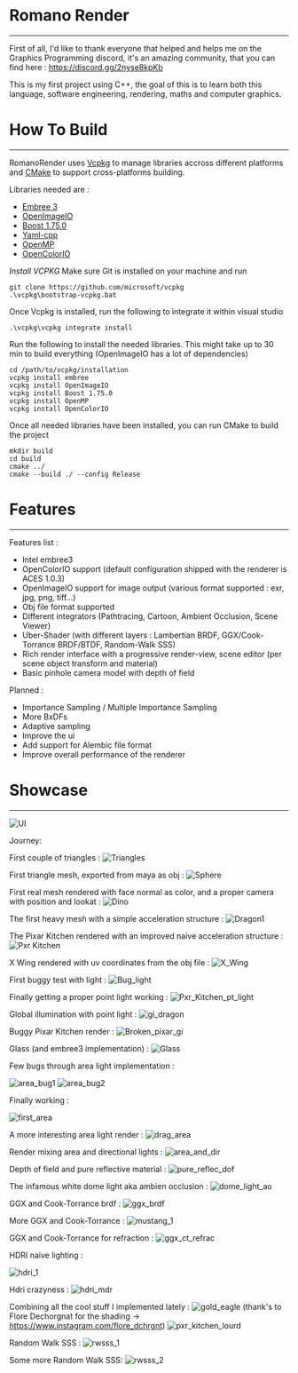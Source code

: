 # Romano Render
***
First of all, I'd like to thank everyone that helped and helps me on the Graphics Programming discord, it's an amazing community, that you can find here : https://discord.gg/2nyse8kpKb

This is my first project using C++, the goal of this is to learn both this language, software engineering, rendering, maths and computer graphics.


# How To Build
***
RomanoRender uses [Vcpkg](https://github.com/microsoft/vcpkg) to manage libraries accross different platforms and [CMake](https://cmake.org/) to support cross-platforms building. 

Libraries needed are :
- [Embree 3](https://github.com/embree/embree)
- [OpenImageIO](https://github.com/OpenImageIO/oiio)
- [Boost 1.75.0](https://www.boost.org/)
- [Yaml-cpp](https://github.com/jbeder/yaml-cpp)
- [OpenMP](https://www.openmp.org/)
- [OpenColorIO](https://opencolorio.org/)

*Install VCPKG*
Make sure Git is installed on your machine and run 
```shell
git clone https://github.com/microsoft/vcpkg
.\vcpkg\bootstrap-vcpkg.bat
```

Once Vcpkg is installed, run the following to integrate it within visual studio
```
.\vcpkg\vcpkg integrate install
```


Run the following to install the needed libraries. This might take up to 30 min to build everything (OpenImageIO has a lot of dependencies)
```
cd /path/to/vcpkg/installation
vcpkg install embree
vcpkg install OpenImageIO
vcpkg install Boost 1.75.0
vcpkg install OpenMP
vcpkg install OpenColorIO
```


Once all needed libraries have been installed, you can run CMake to build the project
```
mkdir build
cd build
cmake ../
cmake --build ./ --config Release
```


# Features
***
Features list :
- Intel embree3 
- OpenColorIO support (default configuration shipped with the renderer is ACES 1.0.3)
- OpenImageIO support for image output (various format supported : exr, jpg, png, tiff...)
- Obj file format supported
- Different integrators (Pathtracing, Cartoon, Ambient Occlusion, Scene Viewer)
- Uber-Shader (with different layers : Lambertian BRDF, GGX/Cook-Torrance BRDF/BTDF, Random-Walk SSS)
- Rich render interface with a progressive render-view, scene editor (per scene object transform and material)
- Basic pinhole camera model with depth of field

Planned :
- Importance Sampling / Multiple Importance Sampling
- More BxDFs
- Adaptive sampling
- Improve the ui
- Add support for Alembic file format
- Improve overall performance of the renderer


# Showcase
***
![UI](https://cdn.discordapp.com/attachments/714940749707214890/826372472748244992/unknown.png)


Journey:

First couple of triangles :
![Triangles](https://i.imgur.com/oIFx2VO.png)

First triangle mesh, exported from maya as obj :
![Sphere](https://i.imgur.com/C45rhSy.png)

First real mesh rendered with face normal as color, and a proper camera with position and lookat :
![Dino](https://i.imgur.com/yGJ5Vjh.png)

The first heavy mesh with a simple acceleration structure :
![Dragon1](https://i.imgur.com/1bffUnK.png)

The Pixar Kitchen rendered with an improved naive acceleration structure :
![Pxr Kitchen](https://imgur.com/fOvsSbw.png)

X Wing rendered with uv coordinates from the obj file :
![X_Wing](https://i.imgur.com/fBT3uXg.png)

First buggy test with light :
![Bug_light](https://i.imgur.com/ifPXk7a.png)

Finally getting a proper point light working :
![Pxr_Kitchen_pt_light](https://i.imgur.com/1NkyIHt.png)

Global illumination with point light :
![gi_dragon](https://imgur.com/BwdKWjW.png)

Buggy Pixar Kitchen render :
![Broken_pixar_gi](https://imgur.com/LrhkbOw.png)

Glass (and embree3 implementation) :
![Glass](https://imgur.com/qHnt7dH.png)

Few bugs through area light implementation :

![area_bug1](https://imgur.com/1GqX4Io.png)
![area_bug2](https://imgur.com/14AtQtl.png)

Finally working :

![first_area](https://imgur.com/C7Lpk8W.png)

A more interesting area light render :
![drag_area](https://imgur.com/fJC7Yzh.png)

Render mixing area and directional lights :
![area_and_dir](https://imgur.com/DAkX5yc.png)

Depth of field and pure reflective material :
![pure_reflec_dof](https://imgur.com/tvGHbuO.png)

The infamous white dome light aka ambien occlusion :
![dome_light_ao](https://imgur.com/6WSffH0.png)

GGX and Cook-Torrance brdf :
![ggx_brdf](https://imgur.com/j3RtwnK.png)

More GGX and Cook-Torrance :
![mustang_1](https://imgur.com/ptyFUyF.png)

GGX and Cook-Torrance for refraction :
![ggx_ct_refrac](https://imgur.com/xQalk0q.png)

HDRI naive lighting :

![hdri_1](https://imgur.com/lDZkYxh.png)

Hdri crazyness :
![hdri_mdr](https://imgur.com/628KbyT.png)

Combining all the cool stuff I implemented lately :
![gold_eagle](https://imgur.com/GjSkEqd.png)
(thank's to Flore Dechorgnat for the shading -> https://www.instagram.com/flore_dchrgnt)
![pxr_kitchen_lourd](https://cdn.discordapp.com/attachments/776720237218889738/791246572192923648/kitchen.jpg)

Random Walk SSS :
![rwsss_1](https://cdn.discordapp.com/attachments/776720237218889738/793155438119616553/sss_test5.jpg)

Some more Random Walk SSS:
![rwsss_2](https://cdn.discordapp.com/attachments/776720237218889738/792855883797364736/sss_test3.jpg)
